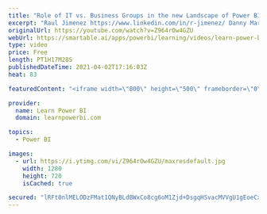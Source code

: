 ```yaml
---
title: "Role of IT vs. Business Groups in the new Landscape of Power BI / Self-Service BI 🔴 TalkPowerBI LIVE"
excerpt: "Raul Jimenez https://www.linkedin.com/in/r-jimenez/ Danny Martens https://www.linkedin.com/in/dannymartenscma/ Does Self-Service BI mean that IT is redundant and not needed anymore? Or to the contrary the role of IT is even more critical than before. But IT DOES NEED TO CHANGE! Big time. The Old IT needs"
originalUrl: https://youtube.com/watch?v=Z964rOw4GZU
webUrl: https://smartable.ai/apps/powerbi/learning/videos/learn-power-bi-role-of-it-vs-business-groups-in-the-new-landscape-of-power-bi-self-service-bi-talkpowerbi-live/
type: video
price: Free
length: PT1H17M28S
publishedDateTime: 2021-04-02T17:16:03Z
heat: 83

featuredContent: "<iframe width=\"800\" height=\"500\" frameborder=\"0\" src=\"https://www.youtube.com/embed/Z964rOw4GZU\" allow=\"accelerometer; autoplay; encrypted-media; gyroscope; picture-in-picture\" allowfullscreen></iframe>"

provider:
  name: Learn Power BI
  domain: learnpowerbi.com

topics:
  - Power BI

images:
  - url: https://i.ytimg.com/vi/Z964rOw4GZU/maxresdefault.jpg
    width: 1280
    height: 720
    isCached: true

secured: "lRFt0nlMELODzFMat1QNyBLdBWxCo8cg6oM1Zjd+DsgqHSvacMVVgU1gEoeCxLkF2co8U3+OyLv0OUoxXpglhPGDH7VkfCGip6TGDYmYytCLm0jRwKH4B2YPwc9aAB6oRb9EzFtL+8C7sv0pVBZr/bg9fynADQ3f8p6GBhkXQsQNebiF1abjr9oPUlIeUXTOhu4zqxpDvOk8a7utIMTvZ4DyaYJ/iv+szjP6ntijhd8PKXuh9teKCCWRspCJT1Nvy6SnErmZYIxU6DTuoe3JYdBkMg0whBvDEzkkJbO/ZNvN2N+PgFhk5VCEneRVkduozjAa4LRb98G/qLgOaA26Mv6Aprdz3HTMuMSEoLO3DKzoGptWi08nkFgdmW/YQNFdoYmawgBaxK+VJKygfzu886xndhqar/5zFvwS8hmhJbc=;8l1FMZWktb4zJ2Zca5jMFA=="
---
```


